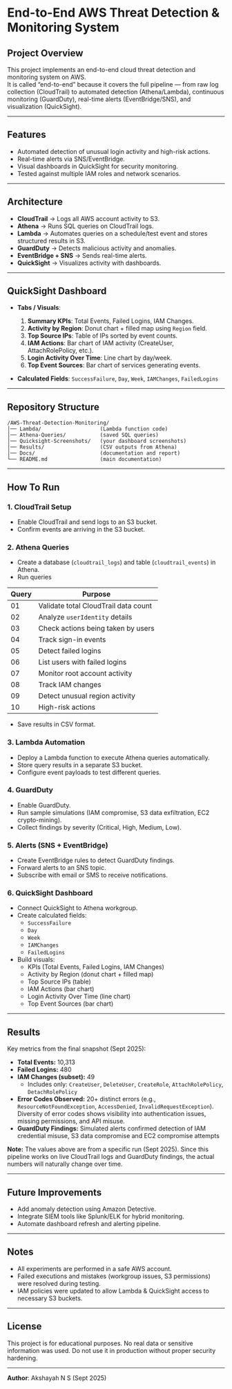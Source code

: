 # End-to-End AWS Threat Detection & Monitoring System

## Project Overview
This project implements an end-to-end cloud threat detection and monitoring system on AWS.  
It is called “end-to-end” because it covers the full pipeline — from raw log collection (CloudTrail) to automated detection (Athena/Lambda), continuous monitoring (GuardDuty), real-time alerts (EventBridge/SNS), and visualization (QuickSight).  

---

## Features
- Automated detection of unusual login activity and high-risk actions.
- Real-time alerts via SNS/EventBridge.
- Visual dashboards in QuickSight for security monitoring.
- Tested against multiple IAM roles and network scenarios.

---

## Architecture
- **CloudTrail** → Logs all AWS account activity to S3.  
- **Athena** → Runs SQL queries on CloudTrail logs.  
- **Lambda** → Automates queries on a schedule/test event and stores structured results in S3.  
- **GuardDuty** → Detects malicious activity and anomalies.  
- **EventBridge + SNS** → Sends real-time alerts.  
- **QuickSight** → Visualizes activity with dashboards.

---

## QuickSight Dashboard
- **Tabs / Visuals**:
  1. **Summary KPIs**: Total Events, Failed Logins, IAM Changes.
  2. **Activity by Region**: Donut chart + filled map using `Region` field.
  3. **Top Source IPs**: Table of IPs sorted by event counts.
  4. **IAM Actions**: Bar chart of IAM activity (CreateUser, AttachRolePolicy, etc.).
  5. **Login Activity Over Time**: Line chart by day/week.
  6. **Top Event Sources**: Bar chart of services generating events.

- **Calculated Fields**: `SuccessFailure`, `Day`, `Week`, `IAMChanges`, `FailedLogins`  

---

## Repository Structure
```plaintext
/AWS-Threat-Detection-Monitoring/
│── Lambda/                   (Lambda function code)
│── Athena-Queries/           (saved SQL queries)
│── Quicksight-Screenshots/   (your dashboard screenshots)
│── Results/                  (CSV outputs from Athena)
│── Docs/                     (documentation and report)
└── README.md                 (main documentation)
```
---

## How To Run

### 1. CloudTrail Setup
- Enable CloudTrail and send logs to an S3 bucket.  
- Confirm events are arriving in the S3 bucket.  

### 2. Athena Queries
- Create a database (`cloudtrail_logs`) and table (`cloudtrail_events`) in Athena.  
- Run queries

| Query   | Purpose                              |
|---------|--------------------------------------|
| 01      | Validate total CloudTrail data count |
| 02      | Analyze `userIdentity` details       |
| 03      | Check actions being taken by users   |
| 04      | Track sign-in events                 |
| 05      | Detect failed logins                 |
| 06      | List users with failed logins        |
| 07      | Monitor root account activity        |
| 08      | Track IAM changes                    |
| 09      | Detect unusual region activity       |
| 10      | High-risk actions                    |

- Save results in CSV format.  

### 3. Lambda Automation
- Deploy a Lambda function to execute Athena queries automatically.  
- Store query results in a separate S3 bucket.  
- Configure event payloads to test different queries.  

### 4. GuardDuty
- Enable GuardDuty.  
- Run sample simulations (IAM compromise, S3 data exfiltration, EC2 crypto-mining).  
- Collect findings by severity (Critical, High, Medium, Low).

### 5. Alerts (SNS + EventBridge)
- Create EventBridge rules to detect GuardDuty findings.  
- Forward alerts to an SNS topic.  
- Subscribe with email or SMS to receive notifications.  

### 6. QuickSight Dashboard
- Connect QuickSight to Athena workgroup.  
- Create calculated fields:  
  - `SuccessFailure`  
  - `Day`  
  - `Week`
  - `IAMChanges`
  - `FailedLogins`   
- Build visuals:  
  - KPIs (Total Events, Failed Logins, IAM Changes)  
  - Activity by Region (donut chart + filled map)  
  - Top Source IPs (table)  
  - IAM Actions (bar chart)  
  - Login Activity Over Time (line chart)  
  - Top Event Sources (bar chart)  

---

## Results

Key metrics from the final snapshot (Sept 2025):

- **Total Events:** 10,313  
- **Failed Logins:** 480  
- **IAM Changes (subset):** 49  
   - Includes only: `CreateUser`, `DeleteUser`, `CreateRole`,  `AttachRolePolicy`, `DetachRolePolicy`  
- **Error Codes Observed:** 20+ distinct errors (e.g., `ResourceNotFoundException`, `AccessDenied`, `InvalidRequestException`). Diversity of error codes shows visibility into authentication issues, missing permissions, and API misuse.  
- **GuardDuty Findings:** Simulated alerts confirmed detection of IAM credential misuse, S3 data compromise and EC2 compromise attempts  

**Note:** The values above are from a specific run (Sept 2025). Since this pipeline works on live CloudTrail logs and GuardDuty findings, the actual numbers will naturally change over time.

---

## Future Improvements
- Add anomaly detection using Amazon Detective.  
- Integrate SIEM tools like Splunk/ELK for hybrid monitoring.  
- Automate dashboard refresh and alerting pipeline.

---

## Notes
- All experiments are performed in a safe AWS account.
- Failed executions and mistakes (workgroup issues, S3 permissions) were resolved during testing.
- IAM policies were updated to allow Lambda & QuickSight access to necessary S3 buckets.

---

## License
This project is for educational purposes. No real data or sensitive information was used. Do not use it in production without proper security hardening.  

---

**Author**: Akshayah N S (Sept 2025)


